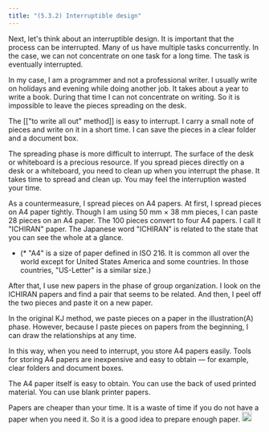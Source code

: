 ```yaml
---
title: "(5.3.2) Interruptible design"
---
```


Next, let's think about an interruptible design. It is important that the process can be interrupted. Many of us have multiple tasks concurrently. In the case, we can not concentrate on one task for a long time. The task is eventually interrupted.

In my case, I am a programmer and not a professional writer. I usually write on holidays and evening while doing another job. It takes about a year to write a book. During that time I can not concentrate on writing. So it is impossible to leave the pieces spreading on the desk.

The [["to write all out" method]] is easy to interrupt. I carry a small note of pieces and write on it in a short time. I can save the pieces in a clear folder and a document box.

The spreading phase is more difficult to interrupt. The surface of the desk or whiteboard is a precious resource. If you spread pieces directly on a desk or a whiteboard, you need to clean up when you interrupt the phase.
It takes time to spread and clean up. You may feel the interruption wasted your time.

As a countermeasure, I spread pieces on A4 papers. At first, I spread pieces on A4 paper tightly. Though I am using 50 mm × 38 mm pieces, I can paste 28 pieces on an A4 paper. The 100 pieces convert to four A4 papers. I call it "ICHIRAN" paper. The Japanese word "ICHIRAN" is related to the state that you can see the whole at a glance.

- (* "A4" is a size of paper defined in ISO 216. It is common all over the world except for United States America and some countries. In those countries, "US-Letter" is a similar size.)

After that, I use new papers in the phase of group organization. I look on the ICHIRAN papers and find a pair that seems to be related. And then, I peel off the two pieces and paste it on a new paper.

In the original KJ method, we paste pieces on a paper in the illustration(A) phase. However, because I paste pieces on papers from the beginning, I can draw the relationships at any time.

In this way, when you need to interrupt, you store A4 papers easily. Tools for storing A4 papers are inexpensive and easy to obtain — for example, clear folders and document boxes.

The A4 paper itself is easy to obtain. You can use the back of used printed material. You can use blank printer papers.

Papers are cheaper than your time. It is a waste of time if you do not have a paper when you need it. So it is a good idea to prepare enough paper.
<img src='https://scrapbox.io/api/pages/nishio/en/icon' alt='en.icon' height="19.5"/>